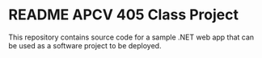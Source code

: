# README APCV 405 Class Project

This repository contains source code for a sample .NET web app that can be used as a software project to be deployed.